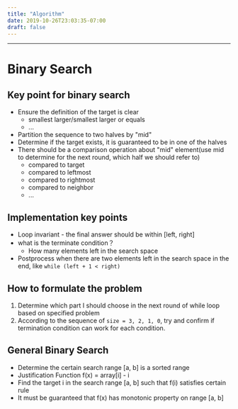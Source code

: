 ```yaml
---
title: "Algorithm"
date: 2019-10-26T23:03:35-07:00
draft: false
---
```


_ _ _
# Binary Search
## Key point for binary search
* Ensure the definition of the target is clear
    - smallest larger/smallest larger or equals
    - ...
* Partition the sequence to two halves by "mid"
* Determine if the target exists, it is guaranteed to be in one of the halves
* There should be a comparison operation about "mid" element(use mid to determine for the next round, which half we should refer to)
    - compared to target
    - compared to leftmost
    - compared to rightmost
    - compared to neighbor
    - ...

## Implementation key points
* Loop invariant - the final answer should be within [left, right]
* what is the terminate condition？
    - How many elements left in the search space
* Postprocess when there are two elements left in the search space in the end, like `while (left + 1 < right)`

## How to formulate the problem
1. Determine which part I should choose in the next round of while loop based on specified problem
2. According to the sequence of `size = 3, 2, 1, 0`, try and confirm if termination condition can work for each condition.

## General Binary Search
* Determine the certain search range [a, b] is a sorted range
* Justification Function f(x) = array[i] - i 
* Find the target i in the search range [a, b] such that f(i) satisfies certain rule
* It must be guaranteed that f(x) has monotonic property on range [a, b]



